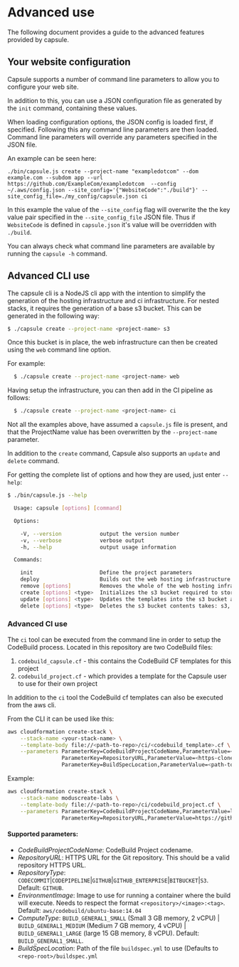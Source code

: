 # Advanced use

The following document provides a guide to the advanced features
provided by capsule.


## Your website configuration

Capsule supports a number of command line parameters to allow you to configure your web site.

In addition to this, you can use a JSON configuration file as generated by the `init` command, containing these values.

When loading configuration options, the JSON config is loaded first, if specified. Following this any command line
parameters are then loaded. Command line parameters will override any parameters specified in the JSON file.

An example can be seen here:

```
./bin/capsule.js create --project-name "exampledotcom" --dom example.com --subdom app --url https://github.com/ExampleCom/exampledotcom  --config ~/.aws/config.json --site_config='{"WebsiteCode":"./build"}' --site_config_file=./my_config/capsule.json ci
```

In this example the value of the `--site_config` flag will overwrite the the key value pair specified in the `--site_config_file` JSON file.
Thus if `WebsiteCode` is defined in `capsule.json` it's value will be overridden with `./build`.


You can always check what command line parameters are available by running the `capsule -h` command.


## Advanced CLI use

The capsule cli is a NodeJS cli app with the intention to simplify the generation of the hosting infrastructure and ci infrastructure. For nested stacks, it requires the generation of a base s3 bucket. This can be generated in the following way:

```sh
$ ./capsule create --project-name <project-name> s3
```

Once this bucket is in place, the web infrastructure can then be created using the `web` command line option.

For example:

```sh
  $ ./capsule create --project-name <project-name> web
```

Having setup the infrastructure, you can then add in the CI pipeline as follows:


```sh
  $ ./capsule create --project-name <project-name> ci
```


Not all the examples above, have assumed a `capsule.js` file is present, and that the ProjectName value has
been overwritten by the `--project-name` parameter.

In addition to the `create` command, Capsule also supports an `update` and `delete` command.

For getting the complete list of options and how they are used, just enter `--help`:

```sh
$ ./bin/capsule.js --help

  Usage: capsule [options] [command]

  Options:

    -V, --version            output the version number
    -v, --verbose            verbose output
    -h, --help               output usage information

  Commands:

    init                     Define the project parameters
    deploy                   Builds out the web hosting infrastructure in one go
    remove [options]         Removes the whole of the web hosting infrastructure, including files in S3 buckets
    create [options] <type>  Initializes the s3 bucket required to store nested stack templates takes: s3, ci or web
    update [options] <type>  Updates the templates into the s3 bucket and runs the nested stack takes: s3, ci or web
    delete [options] <type>  Deletes the s3 bucket contents takes: s3, ci or web

```


### Advanced CI use

The `ci` tool can be executed from the command line in order to setup the
CodeBuild process. Located in this repository are two CodeBuild files:

1. `codebuild_capsule.cf`  - this contains the CodeBuild CF templates for this project
2. `codebuild_project.cf` - which provides a template for the Capsule user to use for their own project

In addition to the `ci` tool the CodeBuild cf templates can also be executed from the aws cli.

From the CLI it can be used like this:

```sh
aws cloudformation create-stack \
    --stack-name <your-stack-name> \
    --template-body file://<path-to-repo>/ci/<codebuild_template>.cf \
    --parameters ParameterKey=CodeBuildProjectCodeName,ParameterValue=<project-name> \
                 ParameterKey=RepositoryURL,ParameterValue=<https-clone-url> \
                 ParameterKey=BuildSpecLocation,ParameterValue=<path-to-buildspec>
```

Example:

```sh
aws cloudformation create-stack \
    --stack-name moduscreate-labs \
    --template-body file://<path-to-repo>/ci/codebuild_project.cf \
    --parameters ParameterKey=CodeBuildProjectCodeName,ParameterValue=labs \
                 ParameterKey=RepositoryURL,ParameterValue=https://github.com/ModusCreateOrg/labs.git
```

#### Supported parameters:

- *CodeBuildProjectCodeName*: CodeBuild Project codename.
- *RepositoryURL*: HTTPS URL for the Git repository. This should be a valid repository HTTPS URL.
- *RepositoryType*: `CODECOMMIT`|`CODEPIPELINE`|`GITHUB`|`GITHUB_ENTERPRISE`|`BITBUCKET`|`S3`. Default: `GITHUB`.
- *EnvironmentImage*: Image to use for running a container where the build will execute. Needs to respect the format `<repository>/<image>:<tag>`. Default: `aws/codebuild/ubuntu-base:14.04`
- *ComputeType*: `BUILD_GENERAL1_SMALL` (Small 3 GB memory, 2 vCPU) | `BUILD_GENERAL1_MEDIUM` (Medium 7 GB memory, 4 vCPU) | `BUILD_GENERAL1_LARGE` (large 15 GB memory, 8 vCPU). Default: `BUILD_GENERAL1_SMALL`.
- *BuildSpecLocation*: Path of the file `buildspec.yml` to use (Defaults to `<repo-root>/buildspec.yml`
